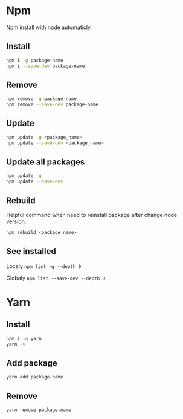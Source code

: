 # Npm

Npm install with node automaticly.

## Install

```bash
npm i -g package-name
npm i --save-dev package-name
```

## Remove

```bash
npm remove -g package-name
npm remove --save-dev package-name
```

## Update

```bash
npm update -g <package_name>
npm update --save-dev <package_name>
```

## Update all packages

```bash
npm update -g
npm update --save-dev
```

## Rebuild

Helpful command when need to reinstall package after change node version.

```bash
npm rebuild <package_name>
```

## See installed

Localy
```npm list -g --depth 0```

Globaly
```npm list --save-dev --depth 0```

# Yarn

## Install

```bash
npm i -g yarn
yarn -v
```

## Add package

```bash
yarn add package-name
```

## Remove

```bash
yarn remove package-name
```
